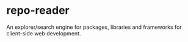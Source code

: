# repo-reader
An explorer/search engine for packages, libraries and frameworks for client-side web development.
